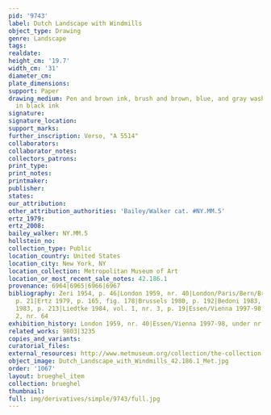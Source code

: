 ```yaml
---
pid: '9743'
label: Dutch Landscape with Windmills
object_type: Drawing
genre: Landscape
tags: 
realdate: 
height_cm: '19.7'
width_cm: '31'
diameter_cm: 
plate_dimensions: 
support: Paper
drawing_medium: Pen and brown ink, brush and brown, blue, and gray wash; framing lines
  in black ink
signature: 
signature_location: 
support_marks: 
further_inscription: Verso, "A 5514"
collaborators: 
collaborator_notes: 
collectors_patrons: 
print_type: 
print_notes: 
printmaker: 
publisher: 
states: 
our_attribution: 
other_attribution_authorities: 'Bailey/Walker cat. #NY.MM.5'
ertz_1979: 
ertz_2008: 
bailey_walker: NY.MM.5
hollstein_no: 
collection_type: Public
location_country: United States
location_city: New York, NY
location_collection: Metropolitan Museum of Art
location_or_most_recent_sale_notes: 42.186.1
provenance: 6964|6965|6966|6967
bibliography: Zeri 1954, p. 46|London 1959, nr. 40|London/Paris/Bern/Brussels 1972,
  p. 21|Ertz 1979, p. 165, fig. 178|Brussels 1980, p. 192|Bedoni 1983, p. 67|Providence
  1983, p. 213|Liedtke 1984, vol. 1, nr. 3, p. 19|Essen/Vienna 1997-98, p. 231, fig.
  2, nr. 64
exhibition_history: London 1959, nr. 40|Essen/Vienna 1997-98, under nr. 64
related_works: 9803|3235
copies_and_variants: 
curatorial_files: 
external_resources: http://www.metmuseum.org/collection/the-collection-online/search/335119
object_image: Dutch_Landscape_with_Windmills_42.186.1_Met.jpg
order: '1067'
layout: brueghel_item
collection: brueghel
thumbnail: 
full: img/derivatives/simple/9743/full.jpg
---
```

